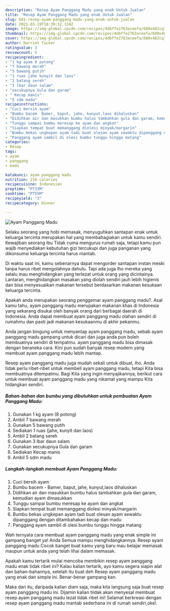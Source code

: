 ```yaml
---
description: "Resep Ayam Panggang Madu yang enak Untuk Jualan"
title: "Resep Ayam Panggang Madu yang enak Untuk Jualan"
slug: 681-resep-ayam-panggang-madu-yang-enak-untuk-jualan
date: 2021-03-19T18:39:12.134Z
image: https://img-global.cpcdn.com/recipes/4dbffe2763aceefa/680x482cq70/ayam-panggang-madu-foto-resep-utama.jpg
thumbnail: https://img-global.cpcdn.com/recipes/4dbffe2763aceefa/680x482cq70/ayam-panggang-madu-foto-resep-utama.jpg
cover: https://img-global.cpcdn.com/recipes/4dbffe2763aceefa/680x482cq70/ayam-panggang-madu-foto-resep-utama.jpg
author: Harriet Tucker
ratingvalue: 3
reviewcount: 5
recipeingredient:
- "1 kg ayam 8 potong"
- "7 bawang merah"
- "5 bawang putih"
- "1 ruas jahe kunyit dan laos"
- "2 batang sereh"
- "3 lbar daun salam"
- "secukupnya Gula dan garam"
- " Kecap manis"
- "5 sdm madu"
recipeinstructions:
- "Cuci bersih ayam"
- "Bumbu bacem  Bamer, baput, jahe, kunyut,laos dihaluskan"
- "Didihkan air dan masukkan bumbu halus tambahkan gula dan garam, kemudian ayam dimasukkan"
- "Tunggu sampai bumbu meresap ke ayam dan angkat"
- "Siapkan tempat buat memanggang diolesi minyak/margarin"
- "Bumbu bekas ungkepan ayam tadi buat olesan ayam sewaktu dipanggang dengan ditambahakan kecap dan madu"
- "Panggang ayam sambil di olesi bumbu tunggu hingga matang"
categories:
- Resep
tags:
- ayam
- panggang
- madu

katakunci: ayam panggang madu 
nutrition: 210 calories
recipecuisine: Indonesian
preptime: "PT33M"
cooktime: "PT55M"
recipeyield: "3"
recipecategory: Dinner

---
```



![Ayam Panggang Madu](https://img-global.cpcdn.com/recipes/4dbffe2763aceefa/680x482cq70/ayam-panggang-madu-foto-resep-utama.jpg)

Selaku seorang yang hobi memasak, menyuguhkan santapan enak untuk keluarga tercinta merupakan hal yang membahagiakan untuk kamu sendiri. Kewajiban seorang ibu Tidak cuma mengurus rumah saja, tetapi kamu pun wajib menyediakan kebutuhan gizi tercukupi dan juga panganan yang dikonsumsi keluarga tercinta harus mantab.

Di waktu  saat ini, kamu sebenarnya dapat mengorder santapan instan meski tanpa harus ribet mengolahnya dahulu. Tapi ada juga lho mereka yang selalu mau menghidangkan yang terlezat untuk orang yang dicintainya. Lantaran, menghidangkan masakan yang diolah sendiri jauh lebih higienis dan bisa menyesuaikan makanan tersebut berdasarkan makanan kesukaan keluarga tercinta. 



Apakah anda merupakan seorang penggemar ayam panggang madu?. Asal kamu tahu, ayam panggang madu merupakan makanan khas di Indonesia yang sekarang disukai oleh banyak orang dari berbagai daerah di Indonesia. Anda dapat membuat ayam panggang madu olahan sendiri di rumahmu dan pasti jadi makanan kesukaanmu di akhir pekanmu.

Anda jangan bingung untuk menyantap ayam panggang madu, sebab ayam panggang madu gampang untuk dicari dan juga anda pun boleh membuatnya sendiri di tempatmu. ayam panggang madu bisa dimasak dengan beraneka cara. Kini pun sudah banyak resep modern yang membuat ayam panggang madu lebih mantap.

Resep ayam panggang madu juga mudah sekali untuk dibuat, lho. Anda tidak perlu ribet-ribet untuk membeli ayam panggang madu, tetapi Kita bisa membuatnya ditempatmu. Bagi Kita yang ingin menyajikannya, berikut cara untuk membuat ayam panggang madu yang nikamat yang mampu Kita hidangkan sendiri.

<!--inarticleads1-->

##### Bahan-bahan dan bumbu yang dibutuhkan untuk pembuatan Ayam Panggang Madu:

1. Gunakan 1 kg ayam (8 potong)
1. Ambil 7 bawang merah
1. Gunakan 5 bawang putih
1. Sediakan 1 ruas (jahe, kunyit dan laos)
1. Ambil 2 batang sereh
1. Gunakan 3 lbar daun salam
1. Gunakan secukupnya Gula dan garam
1. Sediakan  Kecap manis
1. Ambil 5 sdm madu




<!--inarticleads2-->

##### Langkah-langkah membuat Ayam Panggang Madu:

1. Cuci bersih ayam
1. Bumbu bacem  - Bamer, baput, jahe, kunyut,laos dihaluskan
1. Didihkan air dan masukkan bumbu halus tambahkan gula dan garam, kemudian ayam dimasukkan
1. Tunggu sampai bumbu meresap ke ayam dan angkat
1. Siapkan tempat buat memanggang diolesi minyak/margarin
1. Bumbu bekas ungkepan ayam tadi buat olesan ayam sewaktu dipanggang dengan ditambahakan kecap dan madu
1. Panggang ayam sambil di olesi bumbu tunggu hingga matang




Wah ternyata cara membuat ayam panggang madu yang enak simple ini gampang banget ya! Anda Semua mampu menghidangkannya. Resep ayam panggang madu Cocok banget buat kamu yang baru mau belajar memasak maupun untuk anda yang telah lihai dalam memasak.

Apakah kamu tertarik mulai mencoba membikin resep ayam panggang madu enak tidak ribet ini? Kalau kalian tertarik, ayo kamu segera siapin alat dan bahan-bahannya, setelah itu buat deh Resep ayam panggang madu yang enak dan simple ini. Benar-benar gampang kan. 

Maka dari itu, daripada kalian diam saja, maka kita langsung saja buat resep ayam panggang madu ini. Dijamin kalian tiidak akan menyesal membuat resep ayam panggang madu lezat tidak ribet ini! Selamat berkreasi dengan resep ayam panggang madu mantab sederhana ini di rumah sendiri,oke!.

